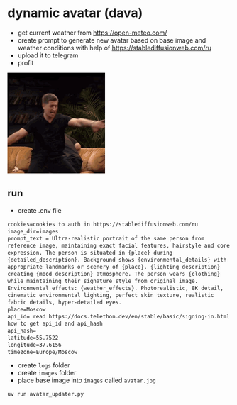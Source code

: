 # dynamic avatar (dava)

- get current weather from https://open-meteo.com/
- create prompt to generate new avatar based on base image and weather conditions with help of https://stablediffusionweb.com/ru
- upload it to telegram
- profit

![dava](dava.gif)

## run

- create .env file
```properties
cookies=cookies to auth in https://stablediffusionweb.com/ru
image_dir=images
prompt_text = Ultra-realistic portrait of the same person from reference image, maintaining exact facial features, hairstyle and core expression. The person is situated in {place} during {detailed_description}. Background shows {environmental_details} with appropriate landmarks or scenery of {place}. {lighting_description} creating {mood_description} atmosphere. The person wears {clothing} while maintaining their signature style from original image. Environmental effects: {weather_effects}. Photorealistic, 8K detail, cinematic environmental lighting, perfect skin texture, realistic fabric details, hyper-detailed eyes.
place=Moscow
api_id= read https://docs.telethon.dev/en/stable/basic/signing-in.html how to get api_id and api_hash
api_hash=
latitude=55.7522
longitude=37.6156
timezone=Europe/Moscow
```
- create `logs` folder
- create `images` folder
- place base image into `images` called `avatar.jpg`

```bash
uv run avatar_updater.py
```
